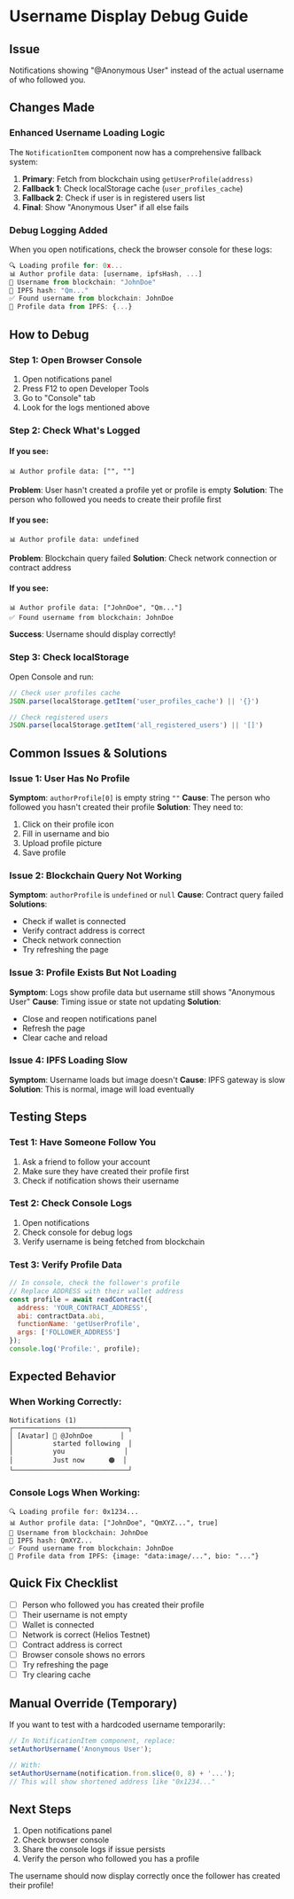 # Username Display Debug Guide

## Issue
Notifications showing "@Anonymous User" instead of the actual username of who followed you.

## Changes Made

### Enhanced Username Loading Logic

The `NotificationItem` component now has a comprehensive fallback system:

1. **Primary**: Fetch from blockchain using `getUserProfile(address)`
2. **Fallback 1**: Check localStorage cache (`user_profiles_cache`)
3. **Fallback 2**: Check if user is in registered users list
4. **Final**: Show "Anonymous User" if all else fails

### Debug Logging Added

When you open notifications, check the browser console for these logs:

```javascript
🔍 Loading profile for: 0x...
📊 Author profile data: [username, ipfsHash, ...]
📝 Username from blockchain: "JohnDoe"
📝 IPFS hash: "Qm..."
✅ Found username from blockchain: JohnDoe
📸 Profile data from IPFS: {...}
```

## How to Debug

### Step 1: Open Browser Console
1. Open notifications panel
2. Press F12 to open Developer Tools
3. Go to "Console" tab
4. Look for the logs mentioned above

### Step 2: Check What's Logged

#### If you see:
```
📊 Author profile data: ["", ""]
```
**Problem**: User hasn't created a profile yet or profile is empty
**Solution**: The person who followed you needs to create their profile first

#### If you see:
```
📊 Author profile data: undefined
```
**Problem**: Blockchain query failed
**Solution**: Check network connection or contract address

#### If you see:
```
📊 Author profile data: ["JohnDoe", "Qm..."]
✅ Found username from blockchain: JohnDoe
```
**Success**: Username should display correctly!

### Step 3: Check localStorage

Open Console and run:
```javascript
// Check user profiles cache
JSON.parse(localStorage.getItem('user_profiles_cache') || '{}')

// Check registered users
JSON.parse(localStorage.getItem('all_registered_users') || '[]')
```

## Common Issues & Solutions

### Issue 1: User Has No Profile
**Symptom**: `authorProfile[0]` is empty string `""`
**Cause**: The person who followed you hasn't created their profile
**Solution**: They need to:
1. Click on their profile icon
2. Fill in username and bio
3. Upload profile picture
4. Save profile

### Issue 2: Blockchain Query Not Working
**Symptom**: `authorProfile` is `undefined` or `null`
**Cause**: Contract query failed
**Solutions**:
- Check if wallet is connected
- Verify contract address is correct
- Check network connection
- Try refreshing the page

### Issue 3: Profile Exists But Not Loading
**Symptom**: Logs show profile data but username still shows "Anonymous User"
**Cause**: Timing issue or state not updating
**Solution**: 
- Close and reopen notifications panel
- Refresh the page
- Clear cache and reload

### Issue 4: IPFS Loading Slow
**Symptom**: Username loads but image doesn't
**Cause**: IPFS gateway is slow
**Solution**: This is normal, image will load eventually

## Testing Steps

### Test 1: Have Someone Follow You
1. Ask a friend to follow your account
2. Make sure they have created their profile first
3. Check if notification shows their username

### Test 2: Check Console Logs
1. Open notifications
2. Check console for debug logs
3. Verify username is being fetched from blockchain

### Test 3: Verify Profile Data
```javascript
// In console, check the follower's profile
// Replace ADDRESS with their wallet address
const profile = await readContract({
  address: 'YOUR_CONTRACT_ADDRESS',
  abi: contractData.abi,
  functionName: 'getUserProfile',
  args: ['FOLLOWER_ADDRESS']
});
console.log('Profile:', profile);
```

## Expected Behavior

### When Working Correctly:
```
Notifications (1)
┌─────────────────────────────┐
│ [Avatar] 👤 @JohnDoe       │
│          started following  │
│          you               │
│          Just now      🟠  │
└─────────────────────────────┘
```

### Console Logs When Working:
```
🔍 Loading profile for: 0x1234...
📊 Author profile data: ["JohnDoe", "QmXYZ...", true]
📝 Username from blockchain: JohnDoe
📝 IPFS hash: QmXYZ...
✅ Found username from blockchain: JohnDoe
📸 Profile data from IPFS: {image: "data:image/...", bio: "..."}
```

## Quick Fix Checklist

- [ ] Person who followed you has created their profile
- [ ] Their username is not empty
- [ ] Wallet is connected
- [ ] Network is correct (Helios Testnet)
- [ ] Contract address is correct
- [ ] Browser console shows no errors
- [ ] Try refreshing the page
- [ ] Try clearing cache

## Manual Override (Temporary)

If you want to test with a hardcoded username temporarily:

```javascript
// In NotificationItem component, replace:
setAuthorUsername('Anonymous User');

// With:
setAuthorUsername(notification.from.slice(0, 8) + '...');
// This will show shortened address like "0x1234..."
```

## Next Steps

1. Open notifications panel
2. Check browser console
3. Share the console logs if issue persists
4. Verify the person who followed you has a profile

The username should now display correctly once the follower has created their profile!
